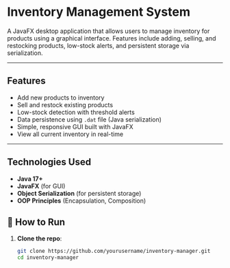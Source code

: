 # Inventory Management System

A JavaFX desktop application that allows users to manage inventory for products using a graphical interface. Features include adding, selling, and restocking products, low-stock alerts, and persistent storage via serialization.

---

## Features

- Add new products to inventory
- Sell and restock existing products
- Low-stock detection with threshold alerts
- Data persistence using `.dat` file (Java serialization)
- Simple, responsive GUI built with JavaFX
- View all current inventory in real-time

---

## Technologies Used

- **Java 17+**
- **JavaFX** (for GUI)
- **Object Serialization** (for persistent storage)
- **OOP Principles** (Encapsulation, Composition)

## 🧪 How to Run

1. **Clone the repo**:
   ```bash
   git clone https://github.com/yourusername/inventory-manager.git
   cd inventory-manager